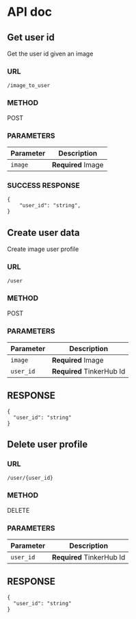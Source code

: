 # API doc

## Get user id

Get the user id given an image

### URL

`/image_to_user`

### METHOD

POST

### PARAMETERS

Parameter | Description
--- | ---
`image` | **Required** Image


### SUCCESS RESPONSE

```
{
    "user_id": "string",
}
```

## Create user data

Create image user profile

### URL

`/user`

### METHOD

POST

### PARAMETERS

Parameter | Description
--- | ---
`image` | **Required** Image
`user_id` | **Required** TinkerHub Id

## RESPONSE

```
{
  "user_id": "string"
}
```

## Delete user profile

### URL

`/user/{user_id}`

### METHOD

DELETE

### PARAMETERS

Parameter | Description
--- | ---
`user_id` | **Required** TinkerHub Id

## RESPONSE

```
{
  "user_id": "string"
}
```








